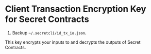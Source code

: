 # Client Transaction Encryption Key for Secret Contracts

1. Backup `~/.secretcli/id_tx_io.json`.

This key encrypts your inputs to and decrypts the outputs of Secret Contracts.
